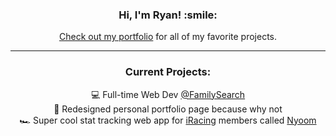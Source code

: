 <div align="center">
<h3><b>Hi, I'm Ryan! :smile:</b></h3>

<a href="https://ryanbey.github.io/portfolio/" target="_blank">Check out my portfolio</a> for all of my favorite projects.
<hr>

<h3> Current Projects:</h3>

:computer: Full-time Web Dev <a href="https://github.com/familysearch" target="_blank">@FamilySearch</a><br>
💼 Redesigned personal portfolio page because why not<br>
🏎️ Super cool stat tracking web app for [iRacing](https://iracing.com) members called [Nyoom](https://nyoom.app)
